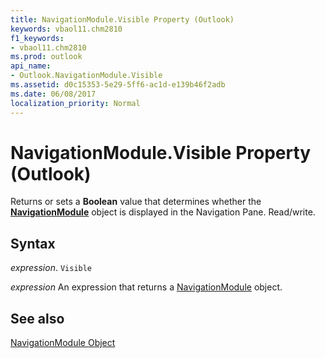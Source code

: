 ```yaml
---
title: NavigationModule.Visible Property (Outlook)
keywords: vbaol11.chm2810
f1_keywords:
- vbaol11.chm2810
ms.prod: outlook
api_name:
- Outlook.NavigationModule.Visible
ms.assetid: d0c15353-5e29-5ff6-ac1d-e139b46f2adb
ms.date: 06/08/2017
localization_priority: Normal
---
```



# NavigationModule.Visible Property (Outlook)

Returns or sets a  **Boolean** value that determines whether the **[NavigationModule](Outlook.NavigationModule.md)** object is displayed in the Navigation Pane. Read/write.


## Syntax

_expression_. `Visible`

 _expression_ An expression that returns a [NavigationModule](./Outlook.NavigationModule.md) object.


## See also


[NavigationModule Object](Outlook.NavigationModule.md)


